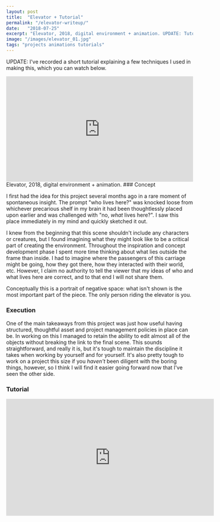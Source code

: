 ```yaml
---
layout: post
title:  "Elevator + Tutorial"
permalink: "/elevator-writeup/"
date:   "2018-07-25"
excerpt: "Elevator, 2018, digital environment + animation. UPDATE: Tutorial added."
image: "/images/elevator_01.jpg"
tags: "projects animations tutorials"
---
```

UPDATE: I've recorded a short tutorial explaining a few techniques I used in making this, which you can watch below.
<div style="padding:56.25% 0 0 0;position:relative;"><iframe src="https://player.vimeo.com/video/281732034?loop=1&title=0&byline=0&portrait=0" style="position:absolute;top:0;left:0;width:100%;height:100%;" frameborder="0" webkitallowfullscreen mozallowfullscreen allowfullscreen></iframe></div><script src="https://player.vimeo.com/api/player.js"></script>
Elevator, 2018, digital environment + animation.
### Concept

I first had the idea for this project several months ago in a rare moment of spontaneous insight. The prompt "who lives here?" was knocked loose from whichever precarious shelf in my brain it had been thoughtlessly placed upon earlier and was challenged with "no, _what_ lives here?". I saw this place immediately in my mind and quickly sketched it out.

I knew from the beginning that this scene shouldn't include any characters or creatures, but I found imagining what they might look like to be a critical part of creating the environment. Throughout the inspiration and concept development phase I spent more time thinking about what lies outside the frame than inside. I had to imagine where the passengers of this carriage might be going, how they got there, how they interacted with their world, etc. However, I claim no authority to tell the viewer that my ideas of who and what lives here are correct, and to that end I will not share them.

Conceptually this is a portrait of negative space: what isn't shown is the most important part of the piece. The only person riding the elevator is you.
### Execution
One of the main takeaways from this project was just how useful having structured, thoughtful asset and project management policies in place can be. In working on this I managed to retain the ability to edit almost all of the objects without breaking the link to the final scene. This sounds straightforward, and really it is, but it's tough to maintain the discipline it takes when working by yourself and for yourself. It's also pretty tough to work on a project this size if you _haven't_ been diligent with the boring things, however, so I think I will find it easier going forward now that I've seen the other side.

### Tutorial
<iframe width="560" height="315" src="https://www.youtube.com/embed/u_zUrr1QxWM" frameborder="0" allow="autoplay; encrypted-media" allowfullscreen></iframe>
